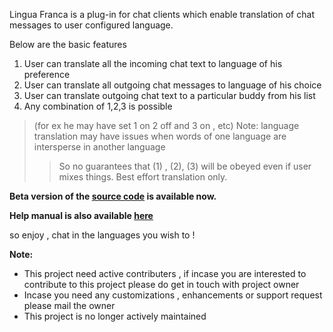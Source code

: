 Lingua Franca is a plug-in for chat clients which enable translation of chat messages to user configured language.

Below are the basic features
  1. User can translate all the incoming chat text to language of his preference
  1. User can translate all outgoing chat messages to language of his choice
  1. User can translate outgoing chat text to a particular buddy from his list
  1. Any combination of 1,2,3 is possible
> (for ex he may have set 1 on 2 off and 3 on , etc)
Note: language translation may have issues when words of one language are intersperse in another language
> > So no guarantees that (1) , (2), (3) will be obeyed even if user mixes things.
Best effort translation only.

**Beta version of the [source code](http://code.google.com/p/lingua-franca/downloads/list) is available now.**

**Help manual is also available [here ](http://code.google.com/p/lingua-franca/wiki/UserHelpManual)**

so enjoy , chat in the languages you wish to !


**Note:**
  * This project need active contributers , if incase you are interested to contribute to this project please do get in touch with project owner
  * Incase you need any customizations  , enhancements or support request please mail the
owner
  * This project is no longer actively maintained